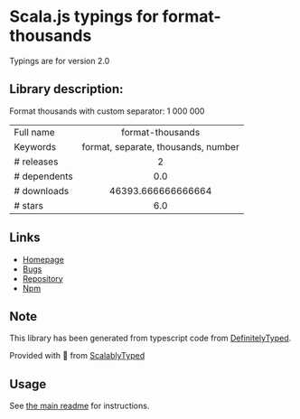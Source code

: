 
# Scala.js typings for format-thousands

Typings are for version 2.0

## Library description:
Format thousands with custom separator: 1 000 000

|                    |                 |
| ------------------ | :-------------: |
| Full name          | format-thousands |
| Keywords           | format, separate, thousands, number |
| # releases         | 2 |
| # dependents       | 0.0 |
| # downloads        | 46393.666666666664 |
| # stars            | 6.0 |

## Links
- [Homepage](https://github.com/VovanR/format-thousands#readme)
- [Bugs](https://github.com/VovanR/format-thousands/issues)
- [Repository](https://github.com/VovanR/format-thousands)
- [Npm](https://www.npmjs.com/package/format-thousands)
    


## Note
This library has been generated from typescript code from [DefinitelyTyped](https://definitelytyped.org).

Provided with :purple_heart: from [ScalablyTyped](https://github.com/oyvindberg/ScalablyTyped)

## Usage
See [the main readme](../../readme.md) for instructions.


